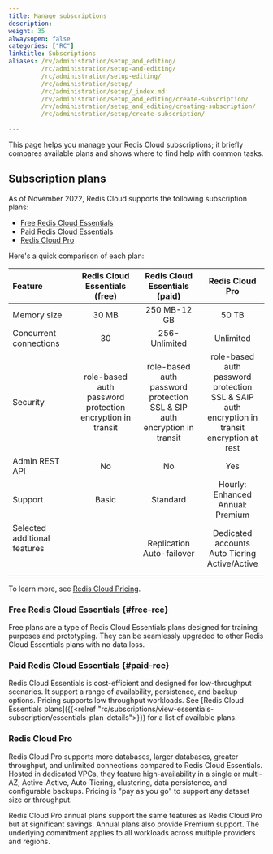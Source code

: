 ```yaml
---
title: Manage subscriptions
description: 
weight: 35
alwaysopen: false
categories: ["RC"]
linktitle: Subscriptions
aliases: /rv/administration/setup_and_editing/
         /rc/administration/setup-and-editing/
         /rc/administration/setup-editing/
         /rc/administration/setup/
         /rc/administration/setup/_index.md              
         /rv/administration/setup_and_editing/create-subscription/
         /rv/administration/setup_and_editing/creating-subscription/
         /rc/administration/setup/create-subscription/
         
---
```


This page helps you manage your Redis Cloud subscriptions; it briefly compares available plans and shows where to find help with common tasks.

## Subscription plans

As of November 2022, Redis Cloud supports the following subscription plans:

- [Free Redis Cloud Essentials](#free-rce)
- [Paid Redis Cloud Essentials](#paid-rce)
- [Redis Cloud Pro](#redis-cloud-pro)

Here's a quick comparison of each plan:

| Feature | Redis Cloud Essentials (free) | Redis Cloud Essentials (paid) | Redis Cloud Pro |
|:-----|:-------:|:----:|:-----:|
| Memory size | 30 MB | 250 MB-12 GB | 50 TB |
| Concurrent connections | 30 | 256-Unlimited | Unlimited |
| Security | role-based auth<br/>password protection<br/>encryption in transit | role-based auth<br/>password protection<br/>SSL & SIP auth<br/>encryption in transit | role-based auth<br/>password protection<br/>SSL & SAIP auth<br/>encryption in transit<br/>encryption at rest |
| Admin REST API | No | No | Yes |  
| Support | Basic | Standard | Hourly: Enhanced<br/>Annual: Premium |
| Selected additional features<br/> <br/> <br/>|| Replication<br/>Auto-failover<br /> | Dedicated accounts<br>Auto Tiering<br/>Active/Active<br/> |   

To learn more, see [Redis Cloud Pricing](https://redislabs.com/redis-enterprise-cloud/pricing/).

### Free Redis Cloud Essentials {#free-rce}

Free plans are a type of Redis Cloud Essentials plans designed for training purposes and prototyping. They can be seamlessly upgraded to other Redis Cloud Essentials plans with no data loss.

### Paid Redis Cloud Essentials {#paid-rce}
Redis Cloud Essentials is cost-efficient and designed for low-throughput scenarios. It support a range of availability, persistence, and backup options.  Pricing supports low throughput workloads. See [Redis Cloud Essentials plans]({{<relref "rc/subscriptions/view-essentials-subscription/essentials-plan-details">}}) for a list of available plans.

### Redis Cloud Pro
Redis Cloud Pro supports more databases, larger databases, greater throughput, and unlimited connections compared to Redis Cloud Essentials. Hosted in dedicated VPCs, they feature high-availability in a single or multi-AZ, Active-Active, Auto-Tiering, clustering, data persistence, and configurable backups.  Pricing is "pay as you go" to support any dataset size or throughput.

Redis Cloud Pro annual plans support the same features as Redis Cloud Pro but at significant savings. Annual plans also provide Premium support. The underlying commitment applies to all workloads across multiple providers and regions.


